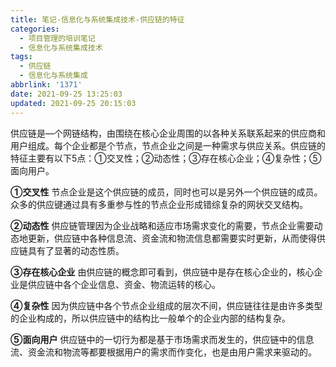 ```yaml
---
title: 笔记-信息化与系统集成技术-供应链的特征
categories:
  - 项目管理的培训笔记
  - 信息化与系统集成技术
tags:
  - 供应链
  - 信息化与系统集成
abbrlink: '1371'
date: 2021-09-25 13:25:03
updated: 2021-09-25 20:15:03
---
```


供应链是—个网链结构，由围绕在核心企业周围的以各种关系联系起来的供应商和用户组成。每个企业都是个节点，节点企业之间是一种需求与供应关系。供应链的特征主要有以下5点：①交叉性；②动态性；③存在核心企业；④复杂性；⑤面向用户。<!--more-->

**①交叉性**
节点企业是这个供应链的成员，同时也可以是另外一个供应链的成员。众多的供应键通过具有多重参与性的节点企业形成错综复杂的网状交叉结构。

**②动态性**
供应链管理因为企业战略和适应市场需求变化的需要，节点企业需要动态地更新，供应链中各种信息流、资金流和物流信息都需要实时更新，从而使得供应链具有了显著的动态性质。

**③存在核心企业**
由供应链的概念即可看到，供应链中是存在核心企业的，核心企业是供应链中各个企业信息、资金、物流运转的核心。

**④复杂性**
因为供应链中各个节点企业组成的层次不间，供应链往往是由许多类型的企业构成的，所以供应链中的结构比一般单个的企业内部的结构复杂。

**⑤面向用户**
供应链中的一切行为都是基于市场需求而发生的，供应链中的信息流、资金流和物流等都要根据用户的需求而作变化，也是由用户需求来驱动的。
